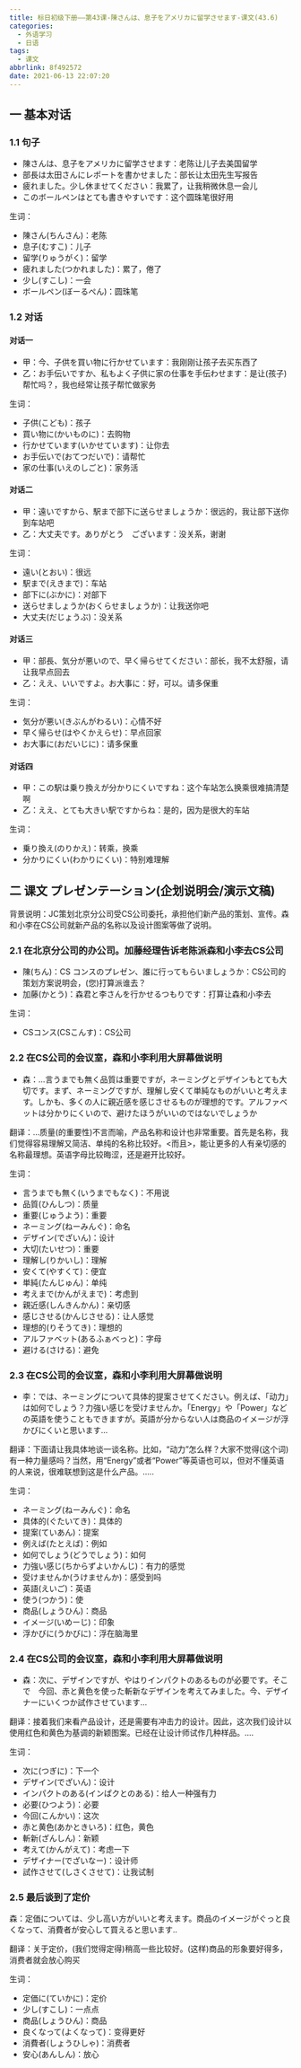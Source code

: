 ```yaml
---
title: 标日初级下册——第43课-陳さんは、息子をアメリカに留学させます-课文(43.6)
categories:
  - 外语学习
  - 日语
tags:
  - 课文
abbrlink: 8f492572
date: 2021-06-13 22:07:20
---
```

## 一 基本对话

### 1.1 句子

* 陳さんは、息子をアメリカに留学させます：老陈让儿子去美国留学
* 部長は太田さんにレポートを書かせました：部长让太田先生写报告
* 疲れました。少し休ませてください：我累了，让我稍微休息一会儿
* このボールペンはとても書きやすいです：这个圆珠笔很好用

<!--more-->

生词：

* 陳さん(ちんさん)：老陈
* 息子(むすこ)：儿子
* 留学(りゅうがく)：留学
* 疲れました(つかれました)：累了，倦了
* 少し(すこし)：一会
* ボールペン(ぼーるぺん)：圆珠笔

### 1.2 对话

#### 对话一

* 甲：今、子供を買い物に行かせています：我刚刚让孩子去买东西了
* 乙：お手伝いですか、私もよく子供に家の仕事を手伝わせます：是让(孩子)帮忙吗？，我也经常让孩子帮忙做家务

生词：

* 子供(こども)：孩子
* 買い物に(かいものに)：去购物
* 行かせています(いかせています)：让你去
* お手伝いで(おてつだいで)：请帮忙
* 家の仕事(いえのしごと)：家务活

#### 对话二

* 甲：遠いですから、駅まで部下に送らせましょうか：很远的，我让部下送你到车站吧
* 乙：大丈夫です。ありがとう　ございます：没关系，谢谢

生词：

* 遠い(とおい)：很远
* 駅まで(えきまで)：车站
* 部下に(ぶかに)：对部下
* 送らせましょうか(おくらせましょうか)：让我送你吧
* 大丈夫(だじょうぶ)：没关系

#### 对话三

* 甲：部長、気分が悪いので、早く帰らせてください：部长，我不太舒服，请让我早点回去
* 乙：ええ、いいですよ。お大事に：好，可以。请多保重

生词：

* 気分が悪い(きぶんがわるい)：心情不好
* 早く帰らせ(はやくかえらせ)：早点回家
* お大事に(おだいじに)：请多保重

#### 对话四

* 甲：この駅は乗り換えが分かりにくいですね：这个车站怎么换乘很难搞清楚啊
* 乙：ええ、とても大きい駅ですからね：是的，因为是很大的车站

生词：

* 乗り換え(のりかえ)：转乘，换乘
* 分かりにくい(わかりにくい)：特别难理解

## 二 课文 プレゼンテーション(企划说明会/演示文稿)

背景说明：JC策划北京分公司受CS公司委托，承担他们新产品的策划、宣传。森和小李在CS公司就新产品的名称以及设计图案等做了说明。

### 2.1 在北京分公司的办公司。加藤经理告诉老陈派森和小李去CS公司

* 陳(ちん)：CS コンスのプレゼン、誰に行ってもらいましょうか：CS公司的策划方案说明会，(您)打算派谁去？
* 加藤(かとう)：森君と李さんを行かせるつもりです：打算让森和小李去

生词：

* CSコンス(CSこんす)：CS公司

### 2.2 在CS公司的会议室，森和小李利用大屏幕做说明

* 森：...言うまでも無く品質は重要ですが，ネーミングとデザインもとても大切です。まず、ネーミングですが、理解し安くて単純なものがいいと考えます。しかも、多くの人に親近感を感じさせるものが理想的です。アルファベットは分かりにくいので、避けたほうがいいのではないでしょうか

翻译：...质量(的重要性)不言而喻，产品名称和设计也非常重要。首先是名称，我们觉得容易理解又简洁、单纯的名称比较好。\<而且>，能让更多的人有亲切感的名称最理想。英语字母比较晦涩，还是避开比较好。

生词：

* 言うまでも無く(いうまでもなく)：不用说
* 品質(ひんしつ)：质量
* 重要(じゅうよう)：重要
* ネーミング(ねーみんぐ)：命名
* デザイン(でざいん)：设计
* 大切(たいせつ)：重要
* 理解し(りかいし)：理解
* 安くて(やすくて)：便宜
* 単純(たんじゅん)：单纯
* 考えまで(かんがえまで)：考虑到
* 親近感(しんきんかん)：亲切感
* 感じさせる(かんじさせる)：让人感觉
* 理想的(りそうてき)：理想的
* アルファベット(あるふぁべっと)：字母
* 避ける(さける)：避免

### 2.3 在CS公司的会议室，森和小李利用大屏幕做说明

* 李：では、ネーミングについて具体的提案させてください。例えば、「动力」は如何でしょう？力強い感じを受けませんか。「Energy」や「Power」などの英語を使うこともできますが。英語が分からない人は商品のイメージが浮かびにくいと思います...

翻译：下面请让我具体地谈一谈名称。比如，“动力”怎么样？大家不觉得(这个词)有一种力量感吗？当然，用“Energy”或者“Power”等英语也可以，但对不懂英语的人来说，很难联想到这是什么产品。.....

生词：

* ネーミング(ねーみんぐ)：命名
* 具体的(ぐたいてき)：具体的
* 提案(ていあん)：提案
* 例えば(たとえば)：例如
* 如何でしょう(どうでしょう)：如何
* 力強い感じ(ちからずよいかんじ)：有力的感觉
* 受けませんか(うけませんか)：感受到吗
* 英語(えいご)：英语
* 使う(つかう)：使
* 商品(しょうひん)：商品
* イメージ(いめーじ)：印象
* 浮かびに(うかびに)：浮在脑海里

### 2.4 在CS公司的会议室，森和小李利用大屏幕做说明

* 森：次に、デザインですが、やはりインパクトのあるものが必要です。そこで　今回、赤と黄色を使った斬新なデザインを考えてみました。今、デザイナーにいくつか試作させています...

翻译：接着我们来看产品设计，还是需要有冲击力的设计。因此，这次我们设计以使用红色和黄色为基调的新颖图案。已经在让设计师试作几种样品。....

生词：

* 次に(つぎに)：下一个
* デザイン(でざいん)：设计
* インパクトのある(インぱクとのある)：给人一种强有力
* 必要(ひつよう)：必要
* 今回(こんかい)：这次
* 赤と黄色(あかときいろ)：红色，黄色
* 斬新(ざんしん)：新颖
* 考えて(かんがえて)：考虑一下
* デザイナー(でざいなー)：设计师
* 試作させて(しさくさせて)：让我试制

### 2.5 最后谈到了定价

森：定価については、少し高い方がいいと考えます。商品のイメージがぐっと良くなって、消費者が安心して買えると思います..

翻译：关于定价，(我们觉得定得)稍高一些比较好。(这样)商品的形象要好得多，消费者就会放心购买

生词：

* 定価に(ていかに)：定价
* 少し(すこし)：一点点
* 商品(しょうひん)：商品
* 良くなって(よくなって)：变得更好
* 消費者(しょうひしゃ)：消费者
* 安心(あんしん)：放心
